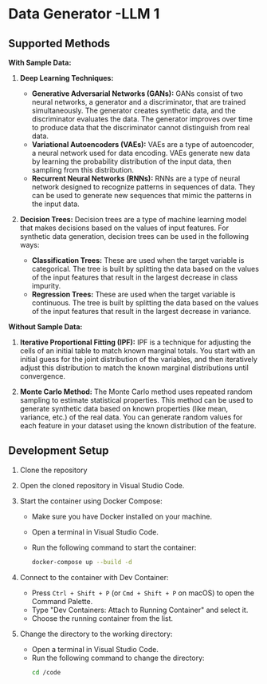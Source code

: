# Data Generator -LLM 1
## Supported Methods

**With Sample Data:**

1. **Deep Learning Techniques:**
    - **Generative Adversarial Networks (GANs):** GANs consist of two neural networks, a generator and a discriminator, that are trained simultaneously. The generator creates synthetic data, and the discriminator evaluates the data. The generator improves over time to produce data that the discriminator cannot distinguish from real data.
    - **Variational Autoencoders (VAEs):** VAEs are a type of autoencoder, a neural network used for data encoding. VAEs generate new data by learning the probability distribution of the input data, then sampling from this distribution.
    - **Recurrent Neural Networks (RNNs):** RNNs are a type of neural network designed to recognize patterns in sequences of data. They can be used to generate new sequences that mimic the patterns in the input data.

2. **Decision Trees:** Decision trees are a type of machine learning model that makes decisions based on the values of input features. For synthetic data generation, decision trees can be used in the following ways:
    - **Classification Trees:** These are used when the target variable is categorical. The tree is built by splitting the data based on the values of the input features that result in the largest decrease in class impurity.
    - **Regression Trees:** These are used when the target variable is continuous. The tree is built by splitting the data based on the values of the input features that result in the largest decrease in variance.

**Without Sample Data:**

1. **Iterative Proportional Fitting (IPF):** IPF is a technique for adjusting the cells of an initial table to match known marginal totals. You start with an initial guess for the joint distribution of the variables, and then iteratively adjust this distribution to match the known marginal distributions until convergence.

2. **Monte Carlo Method:** The Monte Carlo method uses repeated random sampling to estimate statistical properties. This method can be used to generate synthetic data based on known properties (like mean, variance, etc.) of the real data. You can generate random values for each feature in your dataset using the known distribution of the feature.

## Development Setup

1. Clone the repository

2. Open the cloned repository in Visual Studio Code.

3. Start the container using Docker Compose:

    - Make sure you have Docker installed on your machine.
    - Open a terminal in Visual Studio Code.
    - Run the following command to start the container:

        ```bash
        docker-compose up --build -d
        ```

4. Connect to the container with Dev Container:
    - Press `Ctrl + Shift + P` (or `Cmd + Shift + P` on macOS) to open the Command Palette.
    - Type "Dev Containers: Attach to Running Container" and select it.
    - Choose the running container from the list.

5. Change the directory to the working directory:
    - Open a terminal in Visual Studio Code.
    - Run the following command to change the directory:
        ```bash
        cd /code
        ```
